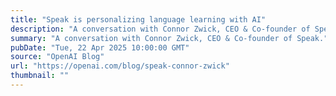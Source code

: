 ```yaml
---
title: "Speak is personalizing language learning with AI"
description: "A conversation with Connor Zwick, CEO & Co-founder of Speak."
summary: "A conversation with Connor Zwick, CEO & Co-founder of Speak."
pubDate: "Tue, 22 Apr 2025 10:00:00 GMT"
source: "OpenAI Blog"
url: "https://openai.com/blog/speak-connor-zwick"
thumbnail: ""
---
```


